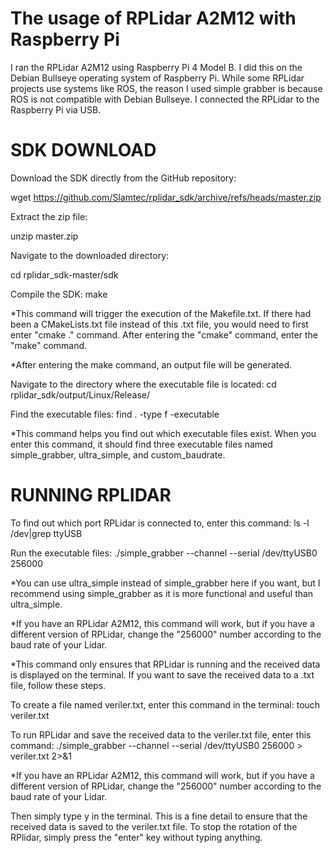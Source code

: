 # The usage of RPLidar A2M12 with Raspberry Pi
I ran the RPLidar A2M12 using Raspberry Pi 4 Model B. I did this on the Debian Bullseye operating system of Raspberry Pi. While some RPLidar projects use systems like ROS, the reason I used simple grabber is because ROS is not compatible with Debian Bullseye. I connected the RPLidar to the Raspberry Pi via USB.

# SDK DOWNLOAD
Download the SDK directly from the GitHub repository:

wget https://github.com/Slamtec/rplidar_sdk/archive/refs/heads/master.zip

Extract the zip file:

unzip master.zip

Navigate to the downloaded directory:

cd rplidar_sdk-master/sdk

Compile the SDK:
make

*This command will trigger the execution of the Makefile.txt. If there had been a CMakeLists.txt file instead of this .txt file, you would need to first enter "cmake ." command. After entering the "cmake" command, enter the "make" command.

*After entering the make command, an output file will be generated.

Navigate to the directory where the executable file is located:
cd rplidar_sdk/output/Linux/Release/

Find the executable files:
find . -type f -executable

*This command helps you find out which executable files exist. When you enter this command, it should find three executable files named simple_grabber, ultra_simple, and custom_baudrate.

# RUNNING RPLIDAR
To find out which port RPLidar is connected to, enter this command:
ls -l /dev|grep ttyUSB

Run the executable files:
./simple_grabber --channel --serial /dev/ttyUSB0 256000

*You can use ultra_simple instead of simple_grabber here if you want, but I recommend using simple_grabber as it is more functional and useful than ultra_simple.

*If you have an RPLidar A2M12, this command will work, but if you have a different version of RPLidar, change the "256000" number according to the baud rate of your Lidar.

*This command only ensures that RPLidar is running and the received data is displayed on the terminal. If you want to save the received data to a .txt file, follow these steps.

To create a file named veriler.txt, enter this command in the terminal:
touch veriler.txt

To run RPLidar and save the received data to the veriler.txt file, enter this command:
./simple_grabber --channel --serial /dev/ttyUSB0 256000 > veriler.txt 2>&1

*If you have an RPLidar A2M12, this command will work, but if you have a different version of RPLidar, change the "256000" number according to the baud rate of your Lidar.

Then simply type y in the terminal. This is a fine detail to ensure that the received data is saved to the veriler.txt file. To stop the rotation of the RPlidar, simply press the "enter" key without typing anything.
